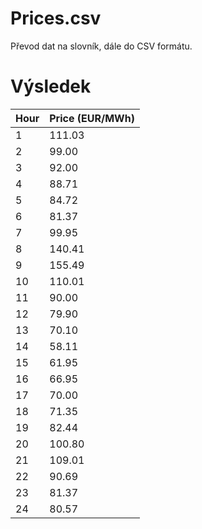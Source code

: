 # Prices.csv
Převod dat na slovník, dále do CSV formátu.

# Výsledek 

| Hour | Price (EUR/MWh) |
|------|-----------------|
| 1    | 111.03          |
| 2    | 99.00           |
| 3    | 92.00           |
| 4    | 88.71           |
| 5    | 84.72           |
| 6    | 81.37           |
| 7    | 99.95           |
| 8    | 140.41          |
| 9    | 155.49          |
| 10   | 110.01          |
| 11   | 90.00           |
| 12   | 79.90           |
| 13   | 70.10           |
| 14   | 58.11           |
| 15   | 61.95           |
| 16   | 66.95           |
| 17   | 70.00           |
| 18   | 71.35           |
| 19   | 82.44           |
| 20   | 100.80          |
| 21   | 109.01          |
| 22   | 90.69           |
| 23   | 81.37           |
| 24   | 80.57           |
